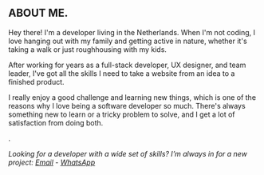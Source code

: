 ## ABOUT ME<span class="dot">.</span>

Hey there! I'm a developer living in the Netherlands. When I'm not coding, I love hanging out with my family and getting active in nature, whether it's taking a walk or just roughhousing with my kids.

After working for years as a full-stack developer, UX designer, and team leader, I've got all the skills I need to take a website from an idea to a finished product.

I really enjoy a good challenge and learning new things, which is one of the reasons why I love being a software developer so much. There's always something new to learn or a tricky problem to solve, and I get a lot of satisfaction from doing both.

<span class="dot centered-dot">.<span>

*Looking for a developer with a wide set of skills? I’m always in for a new project: <u>[Email](mailto:sevinga@protonmail.com)</u> - <u>[WhatsApp](https://wa.me/031682516209)</u>*

